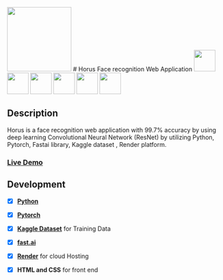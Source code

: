 


<img src="https://raw.githubusercontent.com/MaiSaid30/Horus/master/Horus.png" height="150">
# Horus Face recognition Web Application 


<img src="https://www.python.org/static/img/python-logo.png" height="50">
<img src="https://pytorch.org/assets/images/pytorch-logo.png" height="50">

<img src="https://upload.wikimedia.org/wikipedia/commons/7/7c/Kaggle_logo.png" height="50">
<img src="https://www.docker.com/sites/default/files/social/docker_facebook_share.png" height="50">
<img src="https://upload.wikimedia.org/wikipedia/commons/thumb/6/61/HTML5_logo_and_wordmark.svg/1200px-HTML5_logo_and_wordmark.svg.png" height="50">

<img src="https://upload.wikimedia.org/wikipedia/commons/thumb/d/d5/CSS3_logo_and_wordmark.svg/800px-CSS3_logo_and_wordmark.svg.png" height="50">

## Description

Horus is a face recognition web application with 99.7% accuracy by using deep learning Convolutional Neural Network (ResNet) by utilizing Python, Pytorch, Fastai library, Kaggle dataset , Render platform. 

### [Live Demo](https://trial.onrender.com/)



## Development

* [x] **[Python](https://www.python.org/)** 
* [x] **[Pytorch](https://pytorch.org/)**
* [x] **[Kaggle Dataset](https://www.kaggle.com/)** for Training Data
* [x] **[fast.ai](https://www.fast.ai/)**
* [x] **[Render](https://render.com/)** for cloud Hosting
* [x] **HTML and CSS** for front end


